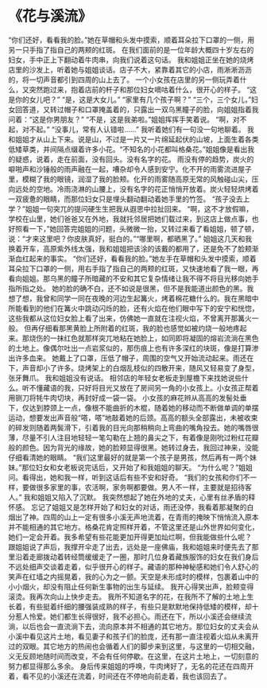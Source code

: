 # 《花与溪流》

  “你们还好，看看我的脸。”她在草帽和头发中摸索，顺着耳朵拉下口罩的一侧，用另一只手指了指自己的两颊的红斑。
  在我们面前的是一位年龄大概四十岁左右的妇女，手中正上下翻动着牛肉串，向我们说着这句话。
  我和姐姐正坐在她的烧烤店里的沙发上，听着她与姐姐谈话。店子不大，紧靠着其它的小店，雨淅淅沥沥的，将一切声音都引到四周的山上去了。
  一个小女孩在店里的另一侧玩弄着什么，又突然跑过来，抱着店前的杆子和那位妇女嘀咕着什么，很开心的样子。
  “这是你的女儿吧？”
  “是，这是大女儿。”
  “家里有几个孩子啊？”
  “三个，三个女儿，”妇女回答道，又转过帽子和口罩掩盖着的，只露出一双乌黑瞳子的脸，向姐姐指着我问着：“这是你男朋友？”
  “不是，这是我弟啦。”姐姐挥挥手笑着说。
  “啊，对不起，对不起。”
  “没事儿，常有人认错啦……”
  我听着她们有一句没一句地聊着。
  我和姐姐才从山上下来。说是山，不过是一片又一片绵延起伏的山坡，上面生着各类低矮草类，并间隔点缀着许多小花。“不知名的小花都叫格桑花。”姐姐像是看出我的疑惑，说着，走在前面，没有回头。没有名字的花。
  雨没有停的趋势，炭火的噼啪声和沙锤般的雨声融在一起，嘈杂却令人感到安宁。化不开的雨雾流进屋子里，模糊了我的眼镜，润湿了我的脸颊。化开的雨雾随高原无常的风触碰山尖，压向远处的空地。冷雨浇淋的山腰上，没有名字的花正悄悄开放着。炭火轻轻烘烤着一双疲惫的眼睛，而那位妇女只是埋头翻动翻动着她手里的竹签。
  “孩子没去上学？”姐姐一句突兀的提问硬生生把我从遐思中拉扯回来。
  “啊，这不才放假嘛，学校在山里，她们爸爸又在外地，我就托邻居把她们载过来，到这店上做点事，也好照看一下，”她回答完姐姐的问题，头微微一抬，又转过来看了看姐姐，顿了顿，说：“才来这里吧？你皮肤真好，挺白的。”“哪里啊，都晒黑了。”
  姐姐这几天和我换着开车，高原紫外线太强，我和姐姐把该涂的该戴的都用了，还是免不了脸颊渐渐血红起来的事实。
  “你们还好，看看我的脸。”她左手在草帽和头发中摸索，顺着耳朵拉下口罩的一侧，用右手指了指自己的两颊的红斑，又快速地看了我一眼，再看向姐姐。那乌黑的瞳子所暗藏的不安和其它复杂情绪让我不得不将目光移向她手指所指之处。
  她的脸的确不白，还不如说是很黑，但不是我能道出颜色的黑。我想了想，我曾和同学一同在夜晚的河边生起篝火，烤着棉花糖什么的。我在黑暗中所能看到的他们在篝火中跳动闪烁的脸，还有火焰在他们眼中写下的安宁和恍惚，这些我都从这位妇女脸上看了出来，仿佛她一直就在注视火焰，不曾离开那篝火一般。
  但再仔细看那黑黄脸上所附着的红斑，我的脸也感觉如被灼烧一般地疼起来。那烧伤的一抹红色就那样突兀地粘在她脸上，如同即将凝固的熔岩流淌在黑色的土地上。像偶尔吐出一点岩浆似的，那伤痕上也有许多深红的块斑，像是打算渗出许多血来。
  她戴上了口罩，压低了帽子，周围的空气又开始流动起来。雨还在下，声音却小了许多。烧烤架上的白烟乱枝似的四散开来，随风又轻易变了身型，张牙舞爪。
  我和姐姐没有说话。
  相邻店的年轻女老板走到屋檐下来找她说些什么。听不懂藏语的我，只好将目光又放在了房间另一角的小女孩上。小女孩正帮着用铡刀将牦牛肉切块，再封好成一袋一袋。
  小女孩的麻花辫从高高的发髻处垂下，仅达到脖颈上一点，像根不能曲折的木棍，随着她的移动而不断做单调的单摆运动，想要发出声音般“嗒，嗒”地敲着她的后颈。高高的额头全部露出，未被收束的碎发则随着两鬓滑下，引着我的目光向那稍稍向上弯曲的嘴角投去。她的嘴唇很薄，尽量不引人注目地轻轻一笔勾勒在上翘的鼻尖之下，有着像是刚吮过粉红花瓣般的颜色。因为背光的缘故，她的脸颊显得很黑。她转过身去，我回过神来，没能仔细看清她的眼睛。
  “我们这里最好的就是第一个孩子是男孩，然后再有一两个妹妹。”那位妇女和女老板说完话后，又开始了和我姐姐的聊天。
  “为什么呢？”姐姐问。看得出，她和我一样，听到这话后有些不安和好奇。
  “我们的女孩和你们不一样，要做很多家里的事，农活啊，家务啊都要做。男人不一样，主要就是招待客人。”
  我和姐姐又陷入了沉默。
  我突然想起了她在外地的丈夫，心里有丝矛盾的释怀感。
  忘记了姐姐又是怎样开始了和妇女的对话，雨还没停，我看着那凝聚的白烟出了神。四周的山上一定有很多小溪无声地流着，在青雨的掩映下悄悄流入原本并不能相通的其它地方。格桑花肯定照样开着，不管这里还是山外世界如何变化，她们一定会开着。我多希望有些花能更加开得更加灿烂啊，但我能做些什么呢？
  跟姐姐说了声后，我撑开伞走了出去，远处是一座佛庙，我和姐姐来时便先去了那里沿着走廊拨动着转经筒缓缓走了一圈，那时几位身着藏族服饰的妇女在我们身后不远处细声交谈着走着，似乎很开心的样子。藏语的那种神秘感和她们令人舒心的笑声在红墙之内摇晃着，我的心为之一颤。天空是未形成时的模样，包裹着山中的小小烟火，却没有阻止任何新生事物的出生与延续。
  我开心得笑出声，脸颊变得滚烫。我再次向山上快步走去。
  我所不知道名字的花，在我所不了解的土地上生长着，有些挺着纤细的腰强装成熟的样子，有些只是默默地保持低矮的模样，却十分惹人怜爱。她们都生长得很好，我不必担心。雨还在下，所以小溪还会继续流淌，以后也会一直流淌下去，流向原本并不相通的其它地方。那位妇女的丈夫会从小溪中看见这片土地，看见妻子和孩子们的脸庞，还有那一直注视着火焰从未离开过的双眼。其它地方的热闹也会循着人们的脚步来到这里，与这里的一切相交融，义无反顾地随时间而改变，不会有任何停歇。在这里，在这片土地上，一切刻意的努力都显得那么多余。
  身后传来姐姐的呼唤，牛肉烤好了，无名的花还在四周开着，看不见的小溪还在流着，时间还在不停地向前走着，我也该回去了。